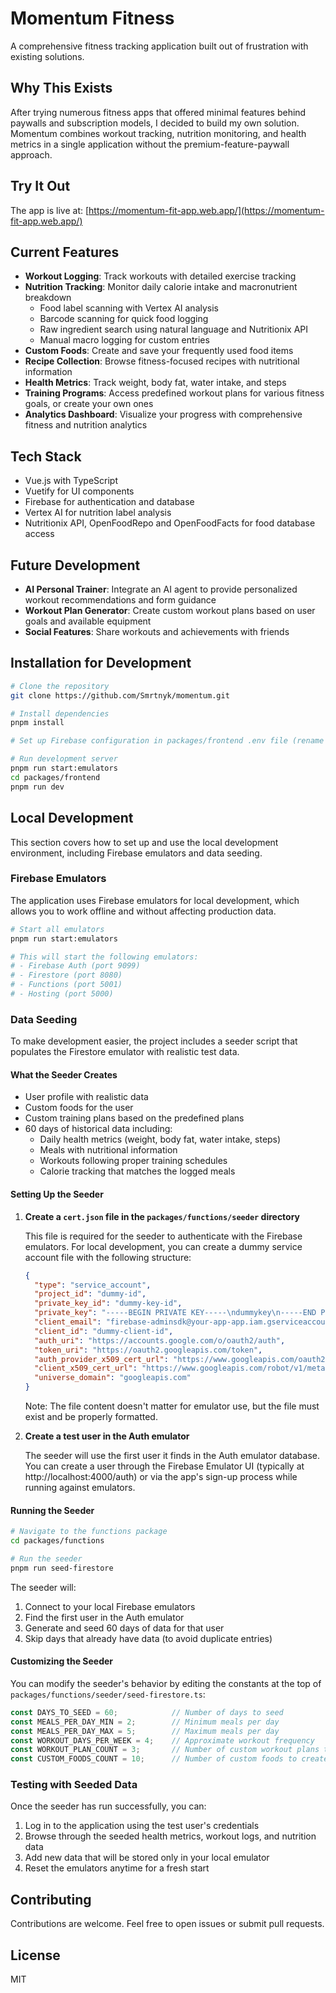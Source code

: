 # Momentum Fitness

A comprehensive fitness tracking application built out of frustration with existing solutions.

## Why This Exists

After trying numerous fitness apps that offered minimal features behind paywalls and subscription models, I decided to build my own solution. Momentum combines workout tracking, nutrition monitoring, and health metrics in a single application without the premium-feature-paywall approach.

## Try It Out

The app is live at: [https://momentum-fit-app.web.app/](https://momentum-fit-app.web.app/)

## Current Features

- **Workout Logging**: Track workouts with detailed exercise tracking
- **Nutrition Tracking**: Monitor daily calorie intake and macronutrient breakdown
    - Food label scanning with Vertex AI analysis
    - Barcode scanning for quick food logging
    - Raw ingredient search using natural language and Nutritionix API
    - Manual macro logging for custom entries
- **Custom Foods**: Create and save your frequently used food items
- **Recipe Collection**: Browse fitness-focused recipes with nutritional information
- **Health Metrics**: Track weight, body fat, water intake, and steps
- **Training Programs**: Access predefined workout plans for various fitness goals, or create your own ones
- **Analytics Dashboard**: Visualize your progress with comprehensive fitness and nutrition analytics

## Tech Stack

- Vue.js with TypeScript
- Vuetify for UI components
- Firebase for authentication and database
- Vertex AI for nutrition label analysis
- Nutritionix API, OpenFoodRepo and OpenFoodFacts for food database access

## Future Development

- **AI Personal Trainer**: Integrate an AI agent to provide personalized workout recommendations and form guidance
- **Workout Plan Generator**: Create custom workout plans based on user goals and available equipment
- **Social Features**: Share workouts and achievements with friends

## Installation for Development

```bash
# Clone the repository
git clone https://github.com/Smrtnyk/momentum.git

# Install dependencies
pnpm install

# Set up Firebase configuration in packages/frontend .env file (rename .env-example to .env)

# Run development server
pnpm run start:emulators
cd packages/frontend
pnpm run dev
```

## Local Development

This section covers how to set up and use the local development environment, including Firebase emulators and data seeding.

### Firebase Emulators

The application uses Firebase emulators for local development, which allows you to work offline and without affecting production data.

```bash
# Start all emulators
pnpm run start:emulators

# This will start the following emulators:
# - Firebase Auth (port 9099)
# - Firestore (port 8080)
# - Functions (port 5001)
# - Hosting (port 5000)
```

### Data Seeding

To make development easier, the project includes a seeder script that populates the Firestore emulator with realistic test data.

#### What the Seeder Creates

- User profile with realistic data
- Custom foods for the user
- Custom training plans based on the predefined plans
- 60 days of historical data including:
    - Daily health metrics (weight, body fat, water intake, steps)
    - Meals with nutritional information
    - Workouts following proper training schedules
    - Calorie tracking that matches the logged meals

#### Setting Up the Seeder

1. **Create a `cert.json` file in the `packages/functions/seeder` directory**

   This file is required for the seeder to authenticate with the Firebase emulators. For local development, you can create a dummy service account file with the following structure:

   ```json
   {
     "type": "service_account",
     "project_id": "dummy-id",
     "private_key_id": "dummy-key-id",
     "private_key": "-----BEGIN PRIVATE KEY-----\ndummykey\n-----END PRIVATE KEY-----\n",
     "client_email": "firebase-adminsdk@your-app-app.iam.gserviceaccount.com",
     "client_id": "dummy-client-id",
     "auth_uri": "https://accounts.google.com/o/oauth2/auth",
     "token_uri": "https://oauth2.googleapis.com/token",
     "auth_provider_x509_cert_url": "https://www.googleapis.com/oauth2/v1/certs",
     "client_x509_cert_url": "https://www.googleapis.com/robot/v1/metadata/x509/firebase-adminsdk%40your-app-app.iam.gserviceaccount.com",
     "universe_domain": "googleapis.com"
   }
   ```

   Note: The file content doesn't matter for emulator use, but the file must exist and be properly formatted.

2. **Create a test user in the Auth emulator**

   The seeder will use the first user it finds in the Auth emulator database. You can create a user through the Firebase Emulator UI (typically at http://localhost:4000/auth) or via the app's sign-up process while running against emulators.

#### Running the Seeder

```bash
# Navigate to the functions package
cd packages/functions

# Run the seeder
pnpm run seed-firestore
```

The seeder will:
1. Connect to your local Firebase emulators
2. Find the first user in the Auth emulator
3. Generate and seed 60 days of data for that user
4. Skip days that already have data (to avoid duplicate entries)

#### Customizing the Seeder

You can modify the seeder's behavior by editing the constants at the top of `packages/functions/seeder/seed-firestore.ts`:

```typescript
const DAYS_TO_SEED = 60;            // Number of days to seed
const MEALS_PER_DAY_MIN = 2;        // Minimum meals per day
const MEALS_PER_DAY_MAX = 5;        // Maximum meals per day
const WORKOUT_DAYS_PER_WEEK = 4;    // Approximate workout frequency
const WORKOUT_PLAN_COUNT = 3;       // Number of custom workout plans to create
const CUSTOM_FOODS_COUNT = 10;      // Number of custom foods to create
```

### Testing with Seeded Data

Once the seeder has run successfully, you can:

1. Log in to the application using the test user's credentials
2. Browse through the seeded health metrics, workout logs, and nutrition data
3. Add new data that will be stored only in your local emulator
4. Reset the emulators anytime for a fresh start

## Contributing

Contributions are welcome. Feel free to open issues or submit pull requests.

## License

MIT
